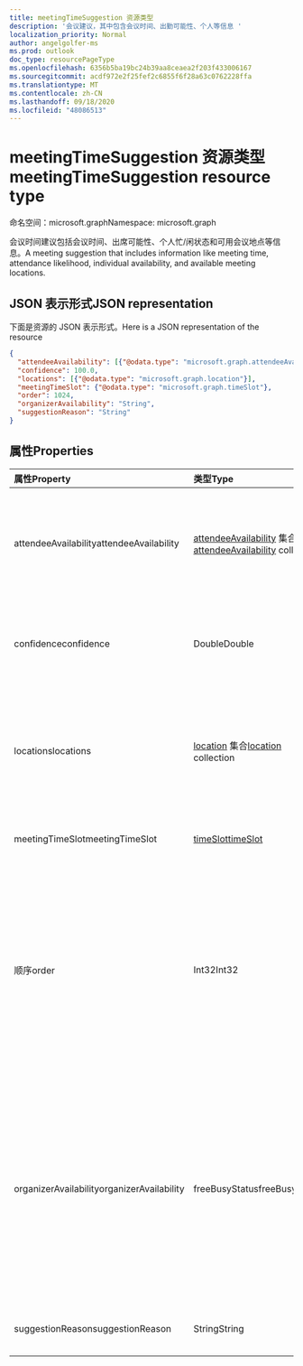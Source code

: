 ```yaml
---
title: meetingTimeSuggestion 资源类型
description: '会议建议，其中包含会议时间、出勤可能性、个人等信息 '
localization_priority: Normal
author: angelgolfer-ms
ms.prod: outlook
doc_type: resourcePageType
ms.openlocfilehash: 6356b5ba19bc24b39aa8ceaea2f203f433006167
ms.sourcegitcommit: acdf972e2f25fef2c6855f6f28a63c0762228ffa
ms.translationtype: MT
ms.contentlocale: zh-CN
ms.lasthandoff: 09/18/2020
ms.locfileid: "48086513"
---
```

# <a name="meetingtimesuggestion-resource-type"></a><span data-ttu-id="5c061-103">meetingTimeSuggestion 资源类型</span><span class="sxs-lookup"><span data-stu-id="5c061-103">meetingTimeSuggestion resource type</span></span>

<span data-ttu-id="5c061-104">命名空间：microsoft.graph</span><span class="sxs-lookup"><span data-stu-id="5c061-104">Namespace: microsoft.graph</span></span>

<span data-ttu-id="5c061-105">会议时间建议包括会议时间、出席可能性、个人忙/闲状态和可用会议地点等信息。</span><span class="sxs-lookup"><span data-stu-id="5c061-105">A meeting suggestion that includes information like meeting time, attendance likelihood, individual availability, and available meeting locations.</span></span>

## <a name="json-representation"></a><span data-ttu-id="5c061-106">JSON 表示形式</span><span class="sxs-lookup"><span data-stu-id="5c061-106">JSON representation</span></span>

<span data-ttu-id="5c061-107">下面是资源的 JSON 表示形式。</span><span class="sxs-lookup"><span data-stu-id="5c061-107">Here is a JSON representation of the resource</span></span>

<!-- {
  "blockType": "resource",
  "optionalProperties": [

  ],
  "@odata.type": "microsoft.graph.meetingTimeSuggestion"
}-->

```json
{
  "attendeeAvailability": [{"@odata.type": "microsoft.graph.attendeeAvailability"}],
  "confidence": 100.0,
  "locations": [{"@odata.type": "microsoft.graph.location"}],
  "meetingTimeSlot": {"@odata.type": "microsoft.graph.timeSlot"},
  "order": 1024,
  "organizerAvailability": "String",
  "suggestionReason": "String"
}

```
## <a name="properties"></a><span data-ttu-id="5c061-108">属性</span><span class="sxs-lookup"><span data-stu-id="5c061-108">Properties</span></span>
| <span data-ttu-id="5c061-109">属性</span><span class="sxs-lookup"><span data-stu-id="5c061-109">Property</span></span>     | <span data-ttu-id="5c061-110">类型</span><span class="sxs-lookup"><span data-stu-id="5c061-110">Type</span></span>   |<span data-ttu-id="5c061-111">说明</span><span class="sxs-lookup"><span data-stu-id="5c061-111">Description</span></span>|
|:---------------|:--------|:----------|
|<span data-ttu-id="5c061-112">attendeeAvailability</span><span class="sxs-lookup"><span data-stu-id="5c061-112">attendeeAvailability</span></span>|<span data-ttu-id="5c061-113">[attendeeAvailability](attendeeavailability.md) 集合</span><span class="sxs-lookup"><span data-stu-id="5c061-113">[attendeeAvailability](attendeeavailability.md) collection</span></span>|<span data-ttu-id="5c061-114">显示此会议时间建议中各个与会者的忙/闲状态的数组。</span><span class="sxs-lookup"><span data-stu-id="5c061-114">An array that shows the availability status of each attendee for this meeting suggestion.</span></span>|
|<span data-ttu-id="5c061-115">confidence</span><span class="sxs-lookup"><span data-stu-id="5c061-115">confidence</span></span>|<span data-ttu-id="5c061-116">Double</span><span class="sxs-lookup"><span data-stu-id="5c061-116">Double</span></span>|<span data-ttu-id="5c061-117">表示所有与会者的出席可能性的百分比值。</span><span class="sxs-lookup"><span data-stu-id="5c061-117">A percentage that represents the likelhood of all the attendees attending.</span></span>|
|<span data-ttu-id="5c061-118">locations</span><span class="sxs-lookup"><span data-stu-id="5c061-118">locations</span></span>|<span data-ttu-id="5c061-119">[location](location.md) 集合</span><span class="sxs-lookup"><span data-stu-id="5c061-119">[location](location.md) collection</span></span>|<span data-ttu-id="5c061-120">指定此会议时间建议中各个会议地点的名称和地理位置的数组。</span><span class="sxs-lookup"><span data-stu-id="5c061-120">An array that specifies the name and geographic location of each meeting location for this meeting suggestion.</span></span>|
|<span data-ttu-id="5c061-121">meetingTimeSlot</span><span class="sxs-lookup"><span data-stu-id="5c061-121">meetingTimeSlot</span></span>|[<span data-ttu-id="5c061-122">timeSlot</span><span class="sxs-lookup"><span data-stu-id="5c061-122">timeSlot</span></span>](timeslot.md)|<span data-ttu-id="5c061-123">建议的会议时间段。</span><span class="sxs-lookup"><span data-stu-id="5c061-123">A time period suggested for the meeting.</span></span>|
|<span data-ttu-id="5c061-124">顺序</span><span class="sxs-lookup"><span data-stu-id="5c061-124">order</span></span>|<span data-ttu-id="5c061-125">Int32</span><span class="sxs-lookup"><span data-stu-id="5c061-125">Int32</span></span>|<span data-ttu-id="5c061-126">会议时间建议的顺序按其计算可信度值（从高到低）进行排序，然后按 chronology （如果有相同可信度的建议）。</span><span class="sxs-lookup"><span data-stu-id="5c061-126">Order of meeting time suggestions sorted by their computed confidence value from high to low, then by chronology if there are suggestions with the same confidence.</span></span> |
|<span data-ttu-id="5c061-127">organizerAvailability</span><span class="sxs-lookup"><span data-stu-id="5c061-127">organizerAvailability</span></span>|<span data-ttu-id="5c061-128">freeBusyStatus</span><span class="sxs-lookup"><span data-stu-id="5c061-128">freeBusyStatus</span></span>| <span data-ttu-id="5c061-129">此会议时间建议中会议组织者的忙/闲状态。</span><span class="sxs-lookup"><span data-stu-id="5c061-129">Availability of the meeting organizer for this meeting suggestion.</span></span> <span data-ttu-id="5c061-130">可能的值包括 `free`、`tentative`、`busy`、`oof`、`workingElsewhere`、`unknown`。</span><span class="sxs-lookup"><span data-stu-id="5c061-130">The possible values are: `free`, `tentative`, `busy`, `oof`, `workingElsewhere`, `unknown`.</span></span>|
|<span data-ttu-id="5c061-131">suggestionReason</span><span class="sxs-lookup"><span data-stu-id="5c061-131">suggestionReason</span></span>|<span data-ttu-id="5c061-132">String</span><span class="sxs-lookup"><span data-stu-id="5c061-132">String</span></span>|<span data-ttu-id="5c061-133">会议时间建议的理由。</span><span class="sxs-lookup"><span data-stu-id="5c061-133">Reason for suggesting the meeting time.</span></span>|

<!-- uuid: 8fcb5dbc-d5aa-4681-8e31-b001d5168d79
2015-10-25 14:57:30 UTC -->
<!-- {
  "type": "#page.annotation",
  "description": "meetingTimeSuggestion resource",
  "keywords": "",
  "section": "documentation",
  "tocPath": ""
}-->

